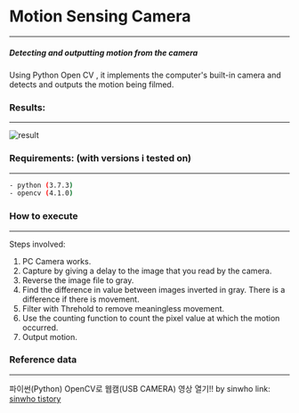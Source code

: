 # Motion Sensing Camera
---
##### Detecting and outputting motion from the camera
Using Python Open CV , it implements the computer's built-in camera and detects and outputs the motion being filmed.

### Results:
---
![result](https://user-images.githubusercontent.com/112791488/207103216-dcb00f0b-80d5-4220-9305-a4b90dd0ea32.gif)

### Requirements: (with versions i tested on)
---
```sh
- python (3.7.3)
- opencv (4.1.0)
```
### How to execute
---
Steps involved:
1. PC Camera works.
2. Capture by giving a delay to the image that you read by the camera.
3. Reverse the image file to gray.
4. Find the difference in value between images inverted in gray.
There is a difference if there is movement.
5. Filter with Threhold to remove meaningless movement.
6. Use the counting function to count the pixel value at which the motion occurred.
7. Output motion.

### Reference data
---
파이썬(Python) OpenCV로 웹캠(USB CAMERA) 영상 열기!! by sinwho
link: [sinwho tistory](https://sinwho.tistory.com/entry/%ED%8C%8C%EC%9D%B4%EC%8D%ACPython-OpenCV%EB%A1%9C-%EC%9B%B9%EC%BA%A0USB-CAMERA-%EC%98%81%EC%83%81-%EC%97%B4%EA%B8%B0)
